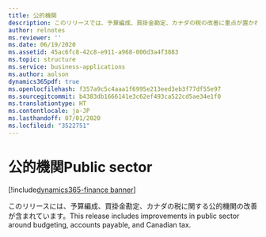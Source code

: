 ```yaml
---
title: 公的機関
description: このリリースでは、予算編成、買掛金勘定、カナダの税の改善に重点が置かれています。
author: relnotes
ms.reviewer: ''
ms.date: 06/19/2020
ms.assetid: 45ac6fc8-42c8-e911-a968-000d3a4f3883
ms.topic: structure
ms.service: business-applications
ms.author: aolson
dynamics365pdf: true
ms.openlocfilehash: f357a9c5c4aaa1f6995e213eed3eb3f77df55e97
ms.sourcegitcommit: b4383db1666141e3c62ef493ca522cd5ae34e1f0
ms.translationtype: HT
ms.contentlocale: ja-JP
ms.lasthandoff: 07/01/2020
ms.locfileid: "3522751"
---
```

# <a name="public-sector"></a><span data-ttu-id="2f650-103">公的機関</span><span class="sxs-lookup"><span data-stu-id="2f650-103">Public sector</span></span>

[!include[dynamics365-finance banner](../includes/dynamics365-finance.md)]

<!--structure start-->
<span data-ttu-id="2f650-104">このリリースには、予算編成、買掛金勘定、カナダの税に関する公的機関の改善が含まれています。</span><span class="sxs-lookup"><span data-stu-id="2f650-104">This release includes improvements in public sector around budgeting, accounts payable, and Canadian tax.</span></span>
<!--structure end-->



